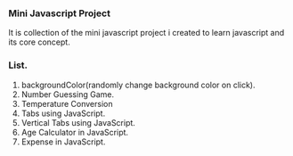 ### Mini Javascript Project

It is collection of the mini javascript project i created to learn javascript and its core concept.

### List.

1. backgroundColor(randomly change background color on click).
2. Number Guessing Game.
3. Temperature Conversion
4. Tabs using JavaScript.
5. Vertical Tabs using JavaScript.
6. Age Calculator in JavaScript.
7. Expense in JavaScript.
